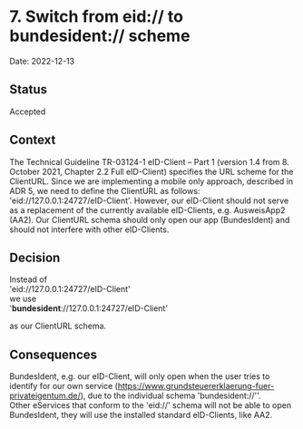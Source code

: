# 7. Switch from eid:// to bundesident:// scheme

Date: 2022-12-13

## Status

Accepted

## Context

The Technical Guideline TR-03124-1 eID-Client – Part 1 (version 1.4 from 8. October 2021, Chapter 2.2 Full eID-Client) specifies the URL scheme for the ClientURL. 
Since we are implementing a mobile only approach, described in ADR 5, we need to define the ClientURL as follows: 'eid://127.0.0.1:24727/eID-Client'. 
However, our eID-Client should not serve as a replacement of the currently available eID-Clients, e.g. AusweisApp2 (AA2). 
Our ClientURL schema should only open our app (BundesIdent) and should not interfere with other eID-Clients. 

## Decision

Instead of <br>
'eid://127.0.0.1:24727/eID-Client' <br>
we use <br>
'**bundesident**://127.0.0.1:24727/eID-Client' <br>

as our ClientURL schema. 

## Consequences

BundesIdent, e.g. our eID-Client, will only open when the user tries to identify for our own service (https://www.grundsteuererklaerung-fuer-privateigentum.de/), due to the individual schema 'bundesident://''.<br>
Other eServices that conform to the 'eid://' schema will not be able to open BundesIdent, they will use the installed standard eID-Clients, like AA2.  

